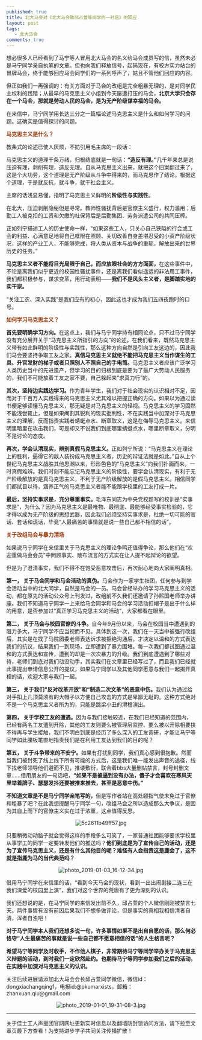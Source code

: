 ```yaml
---
published: true
title: 北大马会对《北大马会致邱占萱等同学的一封信》的回应
layout: post
tags:
   - 北大马会
comments: true
---
```


<p>想必很多人已经看到了马宁等人冒用北大马会的名义给马会成员写的信，虽然未必是马宁同学亲自执笔的文章。但也向我们释放信号，起码现在，有校方实力站台的冒牌马会，终于能够回应马会同学们的一系列呼声了，姑且不管他们回应的内容。</p>
<p>但正如我们一再强调的：有关方面对于马会的改组是完全粗暴无理的，是对同学民主权利的践踏；从最早的马克思主义小组到今天屡遭打压的马会，<strong>北京大学只会存在一个马会，那就是劳动人民的马会，是为无产阶级谋幸福的马会。</strong></p>
<p>在来信中，马宁同学用长达三分之一篇幅论述马克思主义是什么和如何学习的问题。这确实是值得探讨的问题。</p>
<p><span style="color:#993300;"><strong>马克思主义是什么？</strong></span></p>
<p>教条式的论述已使人厌烦，不妨引用毛主席的一段话：</p>
<p>马克思主义的道理千条万绪，归根结底就是一句话：<strong>“造反有理。”</strong>几千年来总是说压迫有理，剥削有理，造反无理。自从马克思主义出来，就把这个旧案翻过来了，这是个大功劳，这个道理是无产阶级从斗争中得来的，而马克思作了结论。根据这个道理，于是就反抗，就斗争，就干社会主义。</p>
<p>主席的话浅显易懂，指明了马克思主义鲜明的<strong>阶级性与实践性</strong>。</p>
<p>在北大，压迫剥削隐秘但是寻常。教师性骚扰背后是官僚主义盛行，权力滥用；后勤工人被克扣的工资和欠缴的社保背后是后勤集团、劳务派遣公司的共同压榨。</p>
<p>正如列宁描述工人的历史使命一样，“如果这些工人，只关心自己狭隘的行会或工会的利益、心满意足地将自己框限在照顾、关切改善自身差堪忍受的小资产阶级状况，这样的产业工人，不能够完成，将人类从资本与战争的重轭，解放出来的世界历史的任务。”</p>
<p><strong>马克思主义者不能将目光局限于自己，而应放眼社会的方方面面，</strong>在这些事件中，不论是离我们似乎更近的校园性骚扰事件，还是离我们看似遥远的非法用工事件，我们都积极参与，谋求变革，用行动表明——<strong>我们不是风头主义者，是脚踏实地的实干家。</strong></p>
<p>“关注工农、深入实践”是我们应有的初心，因此这也才成为我们五四夜跑时的口号。</p>
<p><span style="color:#993300;"><strong>如何学习马克思主义？</strong></span></p>
<p><strong>首先要明确学习方向。</strong>在这点上，我们与马宁同学持有相同论点，只不过马宁同学没有充分展开关于“马克思主义所指引的方向”的论述。在我们看来，既然马克思主义带有如此鲜明的阶级性与实践性，那么这种方向自然是引向工友这边的，因此我们马会要坚持争取工友之家。<strong>真信马克思主义就绝不能把马克思主义当作谋生的工具、升官发财的梯子或者只照别人不照自己的手电筒。</strong>马克思主义者应该广泛学习人类历史当中的先进遗产，但学习的目的归根到底是要为了最广大劳动人民服务的，我们不可能放着工友之家不要，自己躲起来“求真力行”的。</p>
<p><strong>其次，坚持边实践边学习。</strong>作为青年学生，我们对于社会现实的认识相对不足，因而对于千百万人实践得来的马克思主义尤其难以把握正确的方向。如果以为通过读书便足够读懂马克思主义，那无疑是对马克思主义的轻视。马克思主义的学习固然不能浅尝辄止，但是如果阉割其锐利的现实批判性，不在实践当中加深对于马克思主义的理解，反而指责实践者蜻蜓点水、断章取义，这是在侮辱马克思主义。来信明里暗里在攻击我们，可是却又不说我们到底哪里蜻蜓点水，哪里断章取义，分明不是讨论的态度。</p>
<p><strong>再次，学会认清现实，辨别真假马克思主义。</strong>正如列宁所说：“马克思主义在理论上的胜利，逼得它的敌人装扮成马克思主义者，历史的辩证法就是如此。”自从上个世纪马克思主义战胜其他思潮以来，形形色色的“马克思主义”向我们扑面而来，一时真假难辨。我们时刻不能忘记马克思主义的阶级性，要学会认清现实，有利于无产阶级解放的是真马克思主义，不利于无产阶级解放的是假马克思主义。相信同学们都拭目以待，涵养正气的马克思主义者能不能跟学校里的工友打成一片。</p>
<p><strong>最后，坚持实事求是，充分尊重事实。</strong>毛泽东同志为中央党校题写的校训是“实事求是“，为什么？因为马克思主义是最唯物、最彻底、最能够经受事实检验的，它才得以成为无产阶级的思想武器，因此我们必须坚持实事求是，杜绝一切可能的官话、套话和谎话，毕竟“人最痛苦的事情就是说一些自己都不相信的话”。</p>
<p><strong><span style="color:#993300;">关于改组马会与暴力清场</span></strong></p>
<p>如果说马宁同学在来信里关于马克思主义的理论争鸣还值得争论，那么他们在“欢迎重做马会会员”中罔顾事实、散布流言的方式实在让人提不起辩论的欲望。</p>
<p>但是为了澄清事实，我们不得不在饱受恶意攻击后，再次耐心地向大家阐明真相。</p>
<p><strong>第一， 关于马会同学和马会活动的真伪。</strong>马会作为一家学生社团，任何参与到学会活动当中的北大同学，自然是马会的一员。马会曾经举办的学习马克思主义的活动，都在原先的活动公众号上刊发过，改组前不久我们还邀请了孙熙国老师举办讲座。我们不知道马宁同学一上来给马会同学和马会的学习活动扣帽子是出于什么样的用意，是否参加过“真正学习马克思主义的活动”，大家都看在眼里。</p>
<p><strong>第二， 关于马会与校园官僚的斗争。</strong>自今年9月份以来，马会在校园当中遭遇到的阻力多大，马宁同学不应当视而不见。具体到这一次，我们在一天当中被强行改组后，其实是在找了马院团委老师表达诉求被拒绝沟通后，才决定以温和的方式表达我们的抗议，结果我们一到现场，立即遭到了暴力围堵。每一次我们都试图通过温和的方式表达和宣传，遭到的却是一次次暴力的升级。我们到底遭遇到了哪些对待，老师们到底对我们动没动手，其实我们在文章里已经写过了，而且我们已经就此事提出申请信息公开的提议，如果马宁同学以及其他同学愿意与我们一起揭开真相的话，欢迎大家与我们一起。</p>
<p><strong>第三， 关于我们“反对改革开放”和“制造二次文革“的恶意中伤。</strong>我们认为通过给对手扣上几顶莫须有的大帽子以方便自己攻击的方式是卑鄙无耻的。这种方式绝对不是一个马克思主义者所为的，只能是跳梁小丑的滑稽演出。</p>
<p><strong>第四， 关于学校工友的遭遇。</strong>因为与我们接触较近，在我们已经知道的范围内，已经有两名工友遭到开除，其他的工友则要么被管理层监控、要么被以开除相要挟不得再与学生接触，我们不明白到底是经历了多么深入的工友调研，才能让马宁等同学如此腰板笔直地指责我们是在利用工友达到我们的目的呢？</p>
<p><strong>第五， 关于斗争带来的不安宁。</strong>如果有打扰到同学，我们真心感到很抱歉。然而当我们被封死了线上线下所有可能的方式后，这是我们唯一能发出声音的途径，线下找老师领导他们避而不见，推诿敷衍，联合着bbs大量删帖禁言，封号封删文章……借用朋友的一句话吧，<strong>“如果不是被逼到没有办法，傻子才会喜欢在寒风天里举着牌子、瑟瑟发抖还要被推来推去，甚至是恶意中伤。”</strong></p>
<p><strong>不知道文章是不是马宁同学亲笔写的，</strong>但是写作者站在高处颐指气使未免过于官僚和粗暴了吧？在此我想提醒马宁同学一句，改组马会之所以造成那么大争议，是因为其自上而下的官僚主义实在过于浓重，这点值得反思。</p>
<p align="center"><img src="https://i.loli.net/2019/01/03/5c2e020de070e.jpg" alt="5c2611b49ff57.jpg" title="5c2611b49ff57.jpg" /></p>

<p>只要稍微动动脑子就会觉得这样的手段多么可笑了，一家普通社团能够要求学校里从事学工的同学一定要转发他们的推送吗？<strong>他们到底是为了宣传自己的活动，还是为了宣传马克思主义，还是有什么其他目的呢？难怪有人会指责这是鹿会了，这不就是指鹿为马的当代典范吗？</strong></p>

<p align="center"><img src="https://i.loli.net/2019/01/03/5c2e020e5820a.jpg" alt="photo_2019-01-03_16-12-34.jpg" title="photo_2019-01-03_16-12-34.jpg" /></p>

<p>借用马宁同学在来信里的话，“看到今天马会的现状，看到一出出闹剧接二连三在我们深爱的校园里上演”，我们对这个世界的荒唐有了更为深刻的认识。</p>
<p>我们还想说的是，在马宁同学的来信发出前不久，邱占萱的个人微信刚刚被禁言七天。两件事情有没有前因后果我们不想多做评论，但是事实的真相我相信清者自清，浑者自浊吧！</p>
<p><strong>对于马宁同学本人我们还想多说一句，许多事情如果不是出自自愿的话，那么何必恪守“人生最痛苦的事就是说一些自己都不愿意相信的话”的人生格言呢？</strong></p>
<p><strong>希望马宁等同学及时收手，不作他人棋子，非常期待马宁等同学举办关于马克思主义辩题的活动，到时我们一定欣然赴约。也期待马宁等同学参加我们之后的活动，在实践中加深对马克思主义的认识。</strong></p>
<p>关注后续进展请添加北大马会会长邱占萱同学微信，微信id：dongxiachangqing1，电报id:@pkumarxists，邮箱：zhanxuan.qiu@gmail.com</p>

<p align="center"><img src="https://i.loli.net/2019/01/03/5c2e020e890f1.jpg" alt="photo_2019-01-01_19-31-08-3.jpg" title="photo_2019-01-01_19-31-08-3.jpg" /></p>

---
关于佳士工人声援团官网网址更新实时信息以及翻墙防封锁访问方法，请下拉至文章页最下方查看！为支持进步学子共同关注传播扩散！

